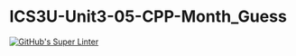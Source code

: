 # ICS3U-Unit3-05-CPP-Month_Guess

[![GitHub's Super Linter](https://github.com/liam-fletcher1/ICS3U-Unit3-05-CPP-Month_Guess/workflows/GitHub's%20Super%20Linter/badge.svg)](https://github.com/liam-fletcher1/ICS3U-Unit3-05-CPP-Month_Guess/actions)
